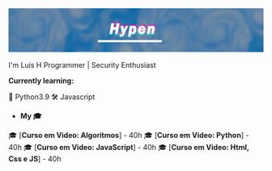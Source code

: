 <img src="/arq/banner.png"/>

I'm Luis H
Programmer | Security Enthusiast

**Currently learning:**

🐍 Python3.9
🛠 Javascript

- **My 🎓**

🎓 [**Curso em Video: Algoritmos**] - 40h
🎓 [**Curso em Video: Python**] - 40h
🎓 [**Curso em Video: JavaScript**] - 40h
🎓 [**Curso em Video: Html, Css e JS**] - 40h
